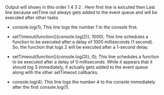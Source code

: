Output will shows in this order 1 4 3 2 . Here first line is exicuted then Last line because setTime out always gets added to the event queue and will be executed after other tasks  

- console.log(1); 
This line logs the number 1 to the console first.

- setTimeout(function(){console.log(2)}, 1000);
This line schedules a function to be executed after a delay of 1000 milliseconds (1 second). So, the function that logs 2 will be executed after a 1-second delay.

- setTimeout(function(){console.log(3)}, 0);
This line schedules a function to be executed after a delay of 0 milliseconds. While it appears that it should log 3 immediately, it actually gets added to the event queue along with the other setTimeout callbacks.

- console.log(4);
This line logs the number 4 to the console immediately after the first console.log(1).

